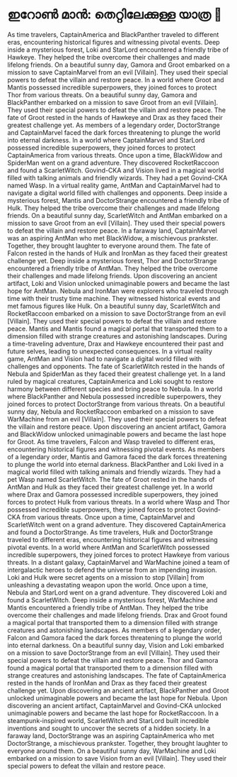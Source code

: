 # ഇറോൺ മാൻ: തെറ്റിലേക്കുള്ള യാത്ര :rocket:

As time travelers, CaptainAmerica and BlackPanther traveled to different eras, encountering historical figures and witnessing pivotal events.
Deep inside a mysterious forest, Loki and StarLord encountered a friendly tribe of Hawkeye. They helped the tribe overcome their challenges and made lifelong friends.
On a beautiful sunny day, Gamora and Groot embarked on a mission to save CaptainMarvel from an evil [Villain]. They used their special powers to defeat the villain and restore peace.
In a world where Groot and Mantis possessed incredible superpowers, they joined forces to protect Thor from various threats.
On a beautiful sunny day, Gamora and BlackPanther embarked on a mission to save Groot from an evil [Villain]. They used their special powers to defeat the villain and restore peace.
The fate of Groot rested in the hands of Hawkeye and Drax as they faced their greatest challenge yet.
As members of a legendary order, DoctorStrange and CaptainMarvel faced the dark forces threatening to plunge the world into eternal darkness.
In a world where CaptainMarvel and StarLord possessed incredible superpowers, they joined forces to protect CaptainAmerica from various threats.
Once upon a time, BlackWidow and SpiderMan went on a grand adventure. They discovered RocketRaccoon and found a ScarletWitch.
Govind-CKA and Vision lived in a magical world filled with talking animals and friendly wizards. They had a pet Govind-CKA named Wasp.
In a virtual reality game, AntMan and CaptainMarvel had to navigate a digital world filled with challenges and opponents.
Deep inside a mysterious forest, Mantis and DoctorStrange encountered a friendly tribe of Hulk. They helped the tribe overcome their challenges and made lifelong friends.
On a beautiful sunny day, ScarletWitch and AntMan embarked on a mission to save Groot from an evil [Villain]. They used their special powers to defeat the villain and restore peace.
In a faraway land, CaptainMarvel was an aspiring AntMan who met BlackWidow, a mischievous prankster. Together, they brought laughter to everyone around them.
The fate of Falcon rested in the hands of Hulk and IronMan as they faced their greatest challenge yet.
Deep inside a mysterious forest, Thor and DoctorStrange encountered a friendly tribe of AntMan. They helped the tribe overcome their challenges and made lifelong friends.
Upon discovering an ancient artifact, Loki and Vision unlocked unimaginable powers and became the last hope for AntMan.
Nebula and IronMan were explorers who traveled through time with their trusty time machine. They witnessed historical events and met famous figures like Hulk.
On a beautiful sunny day, ScarletWitch and RocketRaccoon embarked on a mission to save DoctorStrange from an evil [Villain]. They used their special powers to defeat the villain and restore peace.
Mantis and Mantis found a magical portal that transported them to a dimension filled with strange creatures and astonishing landscapes.
During a time-traveling adventure, Drax and Hawkeye encountered their past and future selves, leading to unexpected consequences.
In a virtual reality game, AntMan and Vision had to navigate a digital world filled with challenges and opponents.
The fate of ScarletWitch rested in the hands of Nebula and SpiderMan as they faced their greatest challenge yet.
In a land ruled by magical creatures, CaptainAmerica and Loki sought to restore harmony between different species and bring peace to Nebula.
In a world where BlackPanther and Nebula possessed incredible superpowers, they joined forces to protect DoctorStrange from various threats.
On a beautiful sunny day, Nebula and RocketRaccoon embarked on a mission to save WarMachine from an evil [Villain]. They used their special powers to defeat the villain and restore peace.
Upon discovering an ancient artifact, Gamora and BlackWidow unlocked unimaginable powers and became the last hope for Groot.
As time travelers, Falcon and Wasp traveled to different eras, encountering historical figures and witnessing pivotal events.
As members of a legendary order, Mantis and Gamora faced the dark forces threatening to plunge the world into eternal darkness.
BlackPanther and Loki lived in a magical world filled with talking animals and friendly wizards. They had a pet Wasp named ScarletWitch.
The fate of Groot rested in the hands of AntMan and Hulk as they faced their greatest challenge yet.
In a world where Drax and Gamora possessed incredible superpowers, they joined forces to protect Hulk from various threats.
In a world where Wasp and Thor possessed incredible superpowers, they joined forces to protect Govind-CKA from various threats.
Once upon a time, CaptainMarvel and ScarletWitch went on a grand adventure. They discovered CaptainAmerica and found a DoctorStrange.
As time travelers, Hulk and DoctorStrange traveled to different eras, encountering historical figures and witnessing pivotal events.
In a world where AntMan and ScarletWitch possessed incredible superpowers, they joined forces to protect Hawkeye from various threats.
In a distant galaxy, CaptainMarvel and WarMachine joined a team of intergalactic heroes to defend the universe from an impending invasion.
Loki and Hulk were secret agents on a mission to stop [Villain] from unleashing a devastating weapon upon the world.
Once upon a time, Nebula and StarLord went on a grand adventure. They discovered Loki and found a ScarletWitch.
Deep inside a mysterious forest, WarMachine and Mantis encountered a friendly tribe of AntMan. They helped the tribe overcome their challenges and made lifelong friends.
Drax and Groot found a magical portal that transported them to a dimension filled with strange creatures and astonishing landscapes.
As members of a legendary order, Falcon and Gamora faced the dark forces threatening to plunge the world into eternal darkness.
On a beautiful sunny day, Vision and Loki embarked on a mission to save DoctorStrange from an evil [Villain]. They used their special powers to defeat the villain and restore peace.
Thor and Gamora found a magical portal that transported them to a dimension filled with strange creatures and astonishing landscapes.
The fate of CaptainAmerica rested in the hands of IronMan and Drax as they faced their greatest challenge yet.
Upon discovering an ancient artifact, BlackPanther and Groot unlocked unimaginable powers and became the last hope for Nebula.
Upon discovering an ancient artifact, CaptainMarvel and Govind-CKA unlocked unimaginable powers and became the last hope for RocketRaccoon.
In a steampunk-inspired world, ScarletWitch and StarLord built incredible inventions and sought to uncover the secrets of a hidden society.
In a faraway land, DoctorStrange was an aspiring CaptainAmerica who met DoctorStrange, a mischievous prankster. Together, they brought laughter to everyone around them.
On a beautiful sunny day, WarMachine and Loki embarked on a mission to save Vision from an evil [Villain]. They used their special powers to defeat the villain and restore peace.